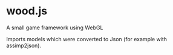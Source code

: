 wood.js
====

A small game framework using WebGL

Imports models which were converted to Json (for example with assimp2json).

